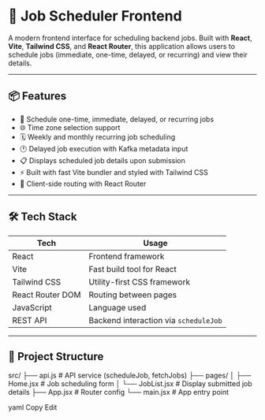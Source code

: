 ﻿# 🚀 Job Scheduler Frontend

A modern frontend interface for scheduling backend jobs. Built with **React**, **Vite**, **Tailwind CSS**, and **React Router**, this application allows users to schedule jobs (immediate, one-time, delayed, or recurring) and view their details.

---

## 📦 Features

- 🎯 Schedule one-time, immediate, delayed, or recurring jobs
- 🌐 Time zone selection support
- 🗓 Weekly and monthly recurring job scheduling
- 🕐 Delayed job execution with Kafka metadata input
- 📋 Displays scheduled job details upon submission
- ⚡ Built with fast Vite bundler and styled with Tailwind CSS
- 🧭 Client-side routing with React Router

---

## 🛠️ Tech Stack

| Tech             | Usage                                 |
|------------------|----------------------------------------|
| React            | Frontend framework                    |
| Vite             | Fast build tool for React             |
| Tailwind CSS     | Utility-first CSS framework           |
| React Router DOM | Routing between pages                 |
| JavaScript       | Language used                         |
| REST API         | Backend interaction via `scheduleJob` |

---

## 📁 Project Structure

src/ ├── api.js # API service (scheduleJob, fetchJobs) ├── pages/ │ ├── Home.jsx # Job scheduling form │ └── JobList.jsx # Display submitted job details ├── App.jsx # Router config └── main.jsx # App entry point

yaml
Copy
Edit
